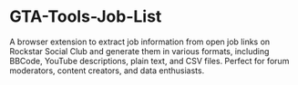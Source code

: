 # GTA-Tools-Job-List
A browser extension to extract job information from open job links on Rockstar Social Club and generate them in various formats, including BBCode, YouTube descriptions, plain text, and CSV files. Perfect for forum moderators, content creators, and data enthusiasts.
